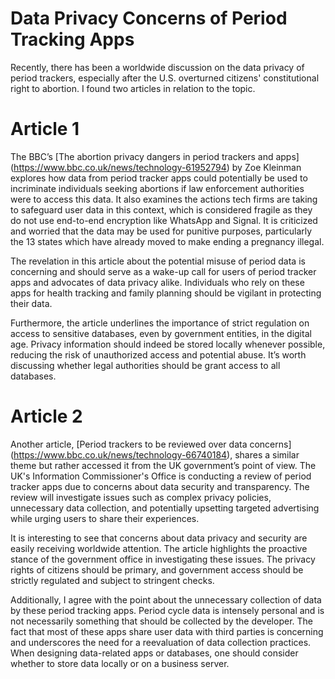 # Data Privacy Concerns of Period Tracking Apps
Recently, there has been a worldwide discussion on the data privacy of period trackers, especially after the U.S. overturned citizens' constitutional right to abortion. I found two articles in relation to the topic. 

# Article 1
The BBC’s [The abortion privacy dangers in period trackers and apps] (https://www.bbc.co.uk/news/technology-61952794) by Zoe Kleinman explores how data from period tracker apps could potentially be used to incriminate individuals seeking abortions if law enforcement authorities were to access this data. It also examines the actions tech firms are taking to safeguard user data in this context, which is considered fragile as they do not use end-to-end encryption like WhatsApp and Signal. It is criticized and worried that the data may be used for punitive purposes, particularly the 13 states which have already moved to make ending a pregnancy illegal. 

The revelation in this article about the potential misuse of period data is concerning and should serve as a wake-up call for users of period tracker apps and advocates of data privacy alike. Individuals who rely on these apps for health tracking and family planning should be vigilant in protecting their data. 

Furthermore, the article underlines the importance of strict regulation on access to sensitive databases, even by government entities, in the digital age. Privacy information should indeed be stored locally whenever possible, reducing the risk of unauthorized access and potential abuse. It’s worth discussing whether legal authorities should be grant access to all databases.

# Article 2
Another article, [Period trackers to be reviewed over data concerns] (https://www.bbc.co.uk/news/technology-66740184), shares a similar theme but rather accessed it from the UK government’s point of view. The UK's Information Commissioner's Office is conducting a review of period tracker apps due to concerns about data security and transparency. The review will investigate issues such as complex privacy policies, unnecessary data collection, and potentially upsetting targeted advertising while urging users to share their experiences.

It is interesting to see that concerns about data privacy and security are easily receiving worldwide attention. The article highlights the proactive stance of the government office in investigating these issues. The privacy rights of citizens should be primary, and government access should be strictly regulated and subject to stringent checks. 

Additionally, I agree with the point about the unnecessary collection of data by these period tracking apps. Period cycle data is intensely personal and is not necessarily something that should be collected by the developer. The fact that most of these apps share user data with third parties is concerning and underscores the need for a reevaluation of data collection practices. When designing data-related apps or databases, one should consider whether to store data locally or on a business server.